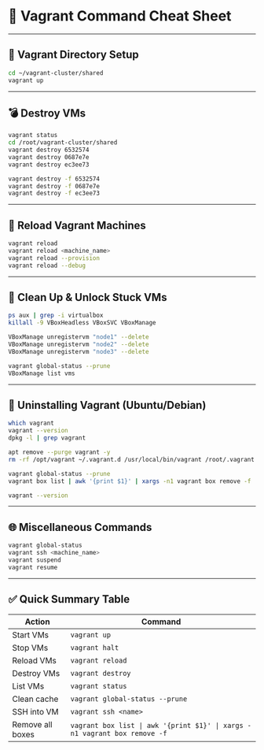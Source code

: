 
# 🧰 Vagrant Command Cheat Sheet

---

## 📁 Vagrant Directory Setup

```bash
cd ~/vagrant-cluster/shared
vagrant up
```

---

## 💣 Destroy VMs

```bash
vagrant status
cd /root/vagrant-cluster/shared
vagrant destroy 6532574
vagrant destroy 0687e7e
vagrant destroy ec3ee73

vagrant destroy -f 6532574
vagrant destroy -f 0687e7e
vagrant destroy -f ec3ee73
```

---

## 🔁 Reload Vagrant Machines

```bash
vagrant reload
vagrant reload <machine_name>
vagrant reload --provision
vagrant reload --debug
```

---

## 🧹 Clean Up & Unlock Stuck VMs

```bash
ps aux | grep -i virtualbox
killall -9 VBoxHeadless VBoxSVC VBoxManage

VBoxManage unregistervm "node1" --delete
VBoxManage unregistervm "node2" --delete
VBoxManage unregistervm "node3" --delete

vagrant global-status --prune
VBoxManage list vms
```

---

## 🧽 Uninstalling Vagrant (Ubuntu/Debian)

```bash
which vagrant
vagrant --version
dpkg -l | grep vagrant

apt remove --purge vagrant -y
rm -rf /opt/vagrant ~/.vagrant.d /usr/local/bin/vagrant /root/.vagrant.d

vagrant global-status --prune
vagrant box list | awk '{print $1}' | xargs -n1 vagrant box remove -f

vagrant --version
```

---

## 🌐 Miscellaneous Commands

```bash
vagrant global-status
vagrant ssh <machine_name>
vagrant suspend
vagrant resume
```

---

## ✅ Quick Summary Table

| Action | Command |
|--------|----------|
| Start VMs | `vagrant up` |
| Stop VMs | `vagrant halt` |
| Reload VMs | `vagrant reload` |
| Destroy VMs | `vagrant destroy` |
| List VMs | `vagrant status` |
| Clean cache | `vagrant global-status --prune` |
| SSH into VM | `vagrant ssh <name>` |
| Remove all boxes | `vagrant box list \| awk '{print $1}' \| xargs -n1 vagrant box remove -f` |
